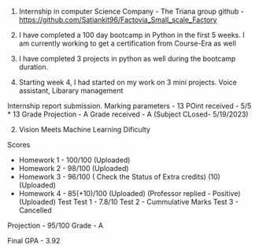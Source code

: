 1. Internship in computer Science 
Company - The Triana group 
github - https://github.com/Satiankit96/Factovia_Small_scale_Factory

1. I have completed a 100 day bootcamp in Python in the first 5 weeks. I am currently working to get a certification from Course-Era as well
2. I have completed 3 projects in python as well during the bootcamp duration.
3. Starting week 4, I had started on my work on 3 mini projects. Voice assistant, Libarary management

Internship report submission.
Marking parameters - 13 
POint received - 5/5 * 13
Grade Projection - A
Grade received - A (Subject CLosed- 5/19/2023)

2. Vision Meets Machine Learning 
Dificulty 

Scores 
- Homework 1 - 100/100 (Uploaded)
- Homework 2 -  98/100  (Uploaded)
- Homework 3 - 96/100 ( Check the Status of Extra credits) (10) (Uploaded)
- Homework 4 - 85(+10)/100 (Uploaded)
(Professor replied - Positive) (Uploaded)
 Test 
 Test 1 - 7.8/10
 Test 2 - Cummulative Marks 
 Test 3 - Cancelled 

Projection - 95/100
Grade - A 

Final GPA - 3.92